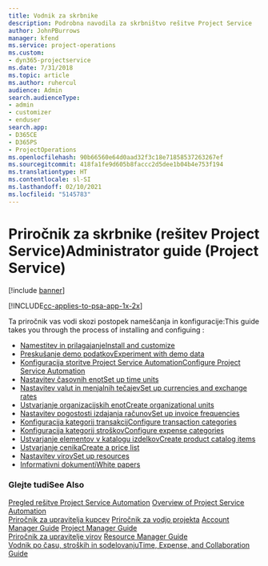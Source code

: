 ```yaml
---
title: Vodnik za skrbnike
description: Podrobna navodila za skrbništvo rešitve Project Service
author: JohnPBurrows
manager: kfend
ms.service: project-operations
ms.custom:
- dyn365-projectservice
ms.date: 7/31/2018
ms.topic: article
ms.author: ruhercul
audience: Admin
search.audienceType:
- admin
- customizer
- enduser
search.app:
- D365CE
- D365PS
- ProjectOperations
ms.openlocfilehash: 90b66560e64d0aad32f3c18e71858537263267ef
ms.sourcegitcommit: 418fa1fe9d605b8faccc2d5dee1b04b4e753f194
ms.translationtype: HT
ms.contentlocale: sl-SI
ms.lasthandoff: 02/10/2021
ms.locfileid: "5145783"
---
```

# <a name="administrator-guide-project-service"></a><span data-ttu-id="51933-103">Priročnik za skrbnike (rešitev Project Service)</span><span class="sxs-lookup"><span data-stu-id="51933-103">Administrator guide (Project Service)</span></span>

[!include [banner](../includes/psa-now-project-operations.md)]

[!INCLUDE[cc-applies-to-psa-app-1x-2x](../includes/cc-applies-to-psa-app-1x-2x.md)]

<span data-ttu-id="51933-104">Ta priročnik vas vodi skozi postopek nameščanja in konfiguracije:</span><span class="sxs-lookup"><span data-stu-id="51933-104">This guide takes you through the process of installing and configuing :</span></span>  
  
- [<span data-ttu-id="51933-105">Namestitev in prilagajanje</span><span class="sxs-lookup"><span data-stu-id="51933-105">Install and customize</span></span>](install-customize.md)
- [<span data-ttu-id="51933-106">Preskušanje demo podatkov</span><span class="sxs-lookup"><span data-stu-id="51933-106">Experiment with demo data</span></span>](use-demo-data.md)
- [<span data-ttu-id="51933-107">Konfiguracija storitve Project Service Automation</span><span class="sxs-lookup"><span data-stu-id="51933-107">Configure Project Service Automation</span></span>](configure.md)
- [<span data-ttu-id="51933-108">Nastavitev časovnih enot</span><span class="sxs-lookup"><span data-stu-id="51933-108">Set up time units</span></span>](set-up-time-units.md)
- [<span data-ttu-id="51933-109">Nastavitev valut in menjalnih tečajev</span><span class="sxs-lookup"><span data-stu-id="51933-109">Set up currencies and exchange rates</span></span>](set-up-currencies-exchange-rates.md)
- [<span data-ttu-id="51933-110">Ustvarjanje organizacijskih enot</span><span class="sxs-lookup"><span data-stu-id="51933-110">Create organizational units</span></span>](create-organizational-units.md)
- [<span data-ttu-id="51933-111">Nastavitev pogostosti izdajanja računov</span><span class="sxs-lookup"><span data-stu-id="51933-111">Set up invoice frequencies</span></span>](set-up-invoice-frequencies.md)
- [<span data-ttu-id="51933-112">Konfiguracija kategorij transakcij</span><span class="sxs-lookup"><span data-stu-id="51933-112">Configure transaction categories</span></span>](configure-transaction-categories.md)
- [<span data-ttu-id="51933-113">Konfiguracija kategorij stroškov</span><span class="sxs-lookup"><span data-stu-id="51933-113">Configure expense categories</span></span>](configure-expense-categories.md)
- [<span data-ttu-id="51933-114">Ustvarjanje elementov v katalogu izdelkov</span><span class="sxs-lookup"><span data-stu-id="51933-114">Create product catalog items</span></span>](create-product-catalog-items.md)
- [<span data-ttu-id="51933-115">Ustvarjanje cenika</span><span class="sxs-lookup"><span data-stu-id="51933-115">Create a price list</span></span>](create-price-list.md)
- [<span data-ttu-id="51933-116">Nastavitev virov</span><span class="sxs-lookup"><span data-stu-id="51933-116">Set up resources</span></span>](set-up-resources.md)
- [<span data-ttu-id="51933-117">Informativni dokumenti</span><span class="sxs-lookup"><span data-stu-id="51933-117">White papers</span></span>](white-papers.md)
  
### <a name="see-also"></a><span data-ttu-id="51933-118">Glejte tudi</span><span class="sxs-lookup"><span data-stu-id="51933-118">See Also</span></span>  
 <span data-ttu-id="51933-119">[Pregled rešitve Project Service Automation](../psa/overview.md)  </span><span class="sxs-lookup"><span data-stu-id="51933-119">[Overview of Project Service Automation](../psa/overview.md)  </span></span>  
 <span data-ttu-id="51933-120">[Priročnik za upravitelja kupcev](../psa/account-manager-guide.md) [Priročnik za vodjo projekta](../psa/project-manager-guide.md) </span><span class="sxs-lookup"><span data-stu-id="51933-120">[Account Manager Guide](../psa/account-manager-guide.md) [Project Manager Guide](../psa/project-manager-guide.md) </span></span>  
 <span data-ttu-id="51933-121">[Priročnik za upravitelje virov](../psa/resource-manager-guide.md) </span><span class="sxs-lookup"><span data-stu-id="51933-121">[Resource Manager Guide](../psa/resource-manager-guide.md) </span></span>  
 [<span data-ttu-id="51933-122">Vodnik po času, stroških in sodelovanju</span><span class="sxs-lookup"><span data-stu-id="51933-122">Time, Expense, and Collaboration Guide</span></span>](../psa/time-expense-collaboration-guide.md)
